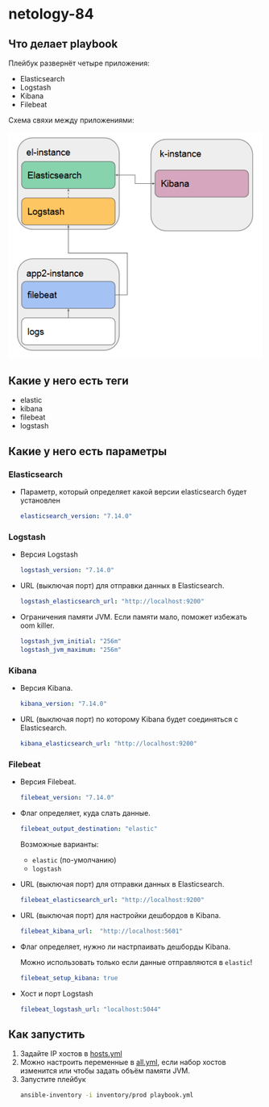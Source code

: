 # netology-84

## Что делает playbook

Плейбук развернёт четыре приложения:

- Elasticsearch
- Logstash
- Kibana
- Filebeat

Схема свяхи между приложениями:

![asd](media/apps-scheme.png)

## Какие у него есть теги

- elastic
- kibana
- filebeat
- logstash

## Какие у него есть параметры

### Elasticsearch

* Параметр, который определяет какой версии elasticsearch будет установлен
    ```yml
    elasticsearch_version: "7.14.0" 	
    ```

### Logstash

* Версия Logstash
  ```yml
  logstash_version: "7.14.0"
  ```
* URL (выключая порт) для отправки данных в Elasticsearch.
  ```yml
  logstash_elasticsearch_url: "http://localhost:9200"
  ```
* Ограничения памяти JVM. Если памяти мало, поможет избежать oom killer.
  ```yml
  logstash_jvm_initial: "256m"
  logstash_jvm_maximum: "256m"
  ```

### Kibana

* Версия Kibana.
  ```yml
  kibana_version: "7.14.0"
  ```
* URL (выключая порт) по которому Kibana будет соединяться с Elasticsearch.
  ```yml
  kibana_elasticsearch_url: "http://localhost:9200"
  ```

### Filebeat

* Версия Filebeat.
  ```yml
  filebeat_version: "7.14.0"
  ```
* Флаг определяет, куда слать данные.
  ```yml
  filebeat_output_destination: "elastic"
  ```
  Возможные варианты:
    - `elastic` (по-умолчанию)
    - `logstash`

* URL (выключая порт) для отправки данных в Elasticsearch.
  ```yml
  filebeat_elasticsearch_url: "http://localhost:9200"
  ```
* URL (выключая порт) для настройки дешбордов в Kibana.
  ```yml
  filebeat_kibana_url:  "http://localhost:5601"
  ```
* Флаг определяет, нужно ли настрпаивать дешборды Kibana.

  Можно использовать только если данные отправляются в `elastic`!
  ```yml
  filebeat_setup_kibana: true
  ```
* Хост и порт Logstash
  ```yml
  filebeat_logstash_url: "localhost:5044"
  ```

## Как запустить

1. Задайте IP хостов в [hosts.yml](inventory/prod/hosts.yml)
1. Можно настроить переменные в [all.yml](inventory/prod/group_vars/all.yml), если набор хостов изменится или чтобы задать объём памяти JVM.
1. Запустите плейбук
    ```bash
    ansible-inventory -i inventory/prod playbook.yml
    ```